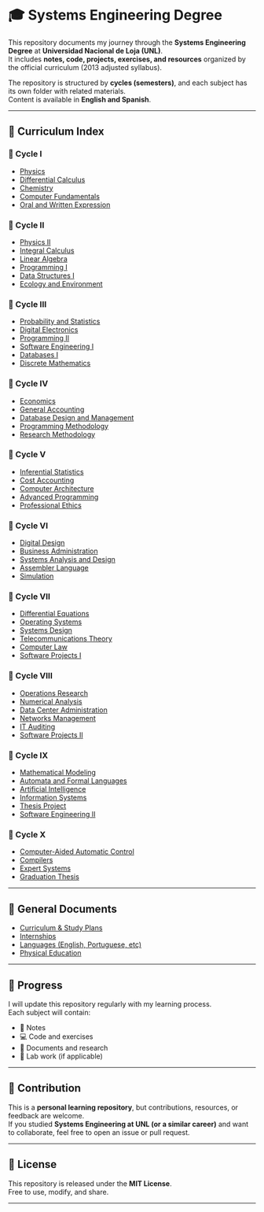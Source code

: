 # 🎓 Systems Engineering Degree  

This repository documents my journey through the **Systems Engineering Degree** at **Universidad Nacional de Loja (UNL)**.  
It includes **notes, code, projects, exercises, and resources** organized by the official curriculum (2013 adjusted syllabus).  

The repository is structured by **cycles (semesters)**, and each subject has its own folder with related materials.  
Content is available in **English and Spanish**.  

---

## 📘 Curriculum Index  

### 🔹 Cycle I  
- [Physics](./cycle-1/physics)  
- [Differential Calculus](./cycle-1/differential-calculus)  
- [Chemistry](./cycle-1/chemistry)  
- [Computer Fundamentals](./cycle-1/computer-fundamentals)  
- [Oral and Written Expression](./cycle-1/oral-and-written-expression)  

### 🔹 Cycle II  
- [Physics II](./cycle-2/physics-ii)  
- [Integral Calculus](./cycle-2/integral-calculus)  
- [Linear Algebra](./cycle-2/linear-algebra)  
- [Programming I](./cycle-2/programming-i)  
- [Data Structures I](./cycle-2/data-structures-i)  
- [Ecology and Environment](./cycle-2/ecology-and-environment)  

### 🔹 Cycle III  
- [Probability and Statistics](./cycle-3/probability-and-statistics)  
- [Digital Electronics](./cycle-3/digital-electronics)  
- [Programming II](./cycle-3/programming-ii)  
- [Software Engineering I](./cycle-3/software-engineering-i)  
- [Databases I](./cycle-3/databases-i)  
- [Discrete Mathematics](./cycle-3/discrete-mathematics)  

### 🔹 Cycle IV  
- [Economics](./cycle-4/economics)  
- [General Accounting](./cycle-4/general-accounting)  
- [Database Design and Management](./cycle-4/database-design-and-management)  
- [Programming Methodology](./cycle-4/programming-methodology)  
- [Research Methodology](./cycle-4/research-methodology)  

### 🔹 Cycle V  
- [Inferential Statistics](./cycle-5/inferential-statistics)  
- [Cost Accounting](./cycle-5/cost-accounting)  
- [Computer Architecture](./cycle-5/computer-architecture)  
- [Advanced Programming](./cycle-5/advanced-programming)  
- [Professional Ethics](./cycle-5/professional-ethics)  

### 🔹 Cycle VI  
- [Digital Design](./cycle-6/digital-design)  
- [Business Administration](./cycle-6/business-administration)  
- [Systems Analysis and Design](./cycle-6/systems-analysis-and-design)  
- [Assembler Language](./cycle-6/assembler-language)  
- [Simulation](./cycle-6/simulation)  

### 🔹 Cycle VII  
- [Differential Equations](./cycle-7/differential-equations)  
- [Operating Systems](./cycle-7/operating-systems)  
- [Systems Design](./cycle-7/systems-design)  
- [Telecommunications Theory](./cycle-7/telecommunications-theory)  
- [Computer Law](./cycle-7/computer-law)  
- [Software Projects I](./cycle-7/software-projects-i)  

### 🔹 Cycle VIII  
- [Operations Research](./cycle-8/operations-research)  
- [Numerical Analysis](./cycle-8/numerical-analysis)  
- [Data Center Administration](./cycle-8/data-center-administration)  
- [Networks Management](./cycle-8/networks-management)  
- [IT Auditing](./cycle-8/it-auditing)  
- [Software Projects II](./cycle-8/software-projects-ii)  

### 🔹 Cycle IX  
- [Mathematical Modeling](./cycle-9/mathematical-modeling)  
- [Automata and Formal Languages](./cycle-9/automata-and-formal-languages)  
- [Artificial Intelligence](./cycle-9/artificial-intelligence)  
- [Information Systems](./cycle-9/information-systems)  
- [Thesis Project](./cycle-9/thesis-project)  
- [Software Engineering II](./cycle-9/software-engineering-ii)  

### 🔹 Cycle X  
- [Computer-Aided Automatic Control](./cycle-10/computer-aided-automatic-control)  
- [Compilers](./cycle-10/compilers)  
- [Expert Systems](./cycle-10/expert-systems)  
- [Graduation Thesis](./cycle-10/graduation-thesis)  

---

## 📂 General Documents  

- [Curriculum & Study Plans](./general-documents/curriculum)  
- [Internships](./general-documents/internships)  
- [Languages (English, Portuguese, etc)](./general-documents/languages)  
- [Physical Education](./general-documents/physical-education)  

---

## 📖 Progress  

I will update this repository regularly with my learning process.  
Each subject will contain:  
- 📄 Notes  
- 💻 Code and exercises  
- 📘 Documents and research  
- 🧪 Lab work (if applicable)  

---

## 🤝 Contribution  

This is a **personal learning repository**, but contributions, resources, or feedback are welcome.  
If you studied **Systems Engineering at UNL (or a similar career)** and want to collaborate, feel free to open an issue or pull request.  

---

## 📌 License  

This repository is released under the **MIT License**.  
Free to use, modify, and share.  

---
